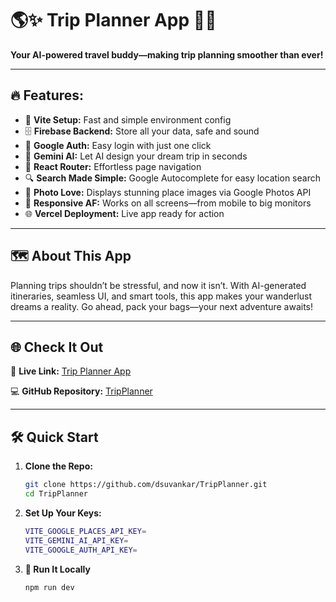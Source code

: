# 🌎✨ Trip Planner App 🚀🎒  

**Your AI-powered travel buddy—making trip planning smoother than ever!**  

---

## 🔥 Features: 

- 🎯 **Vite Setup:** Fast and simple environment config  
- 🗄️ **Firebase Backend:** Store all your data, safe and sound  
- 🔑 **Google Auth:** Easy login with just one click  
- 🤖 **Gemini AI:** Let AI design your dream trip in seconds  
- 🚦 **React Router:** Effortless page navigation  
- 🔍 **Search Made Simple:** Google Autocomplete for easy location search  
- 📸 **Photo Love:** Displays stunning place images via Google Photos API  
- 📱 **Responsive AF:** Works on all screens—from mobile to big monitors  
- 🌐 **Vercel Deployment:** Live app ready for action  

---

## 🗺️ About This App  

Planning trips shouldn’t be stressful, and now it isn’t. With AI-generated itineraries, seamless UI, and smart tools, this app makes your wanderlust dreams a reality. Go ahead, pack your bags—your next adventure awaits!  

---

## 🌐 Check It Out  

🔗 **Live Link:** [Trip Planner App](https://full-stack-ai-trip-planner.vercel.app/)  

💻 **GitHub Repository:** [TripPlanner](https://github.com/dsuvankar/TripPlanner)  

---

## 🛠️ Quick Start  

1. **Clone the Repo:**  
   ```bash  
   git clone https://github.com/dsuvankar/TripPlanner.git  
   cd TripPlanner

2. **Set Up Your Keys:**  
   
   ```bash
   VITE_GOOGLE_PLACES_API_KEY= 
   VITE_GEMINI_AI_API_KEY=
   VITE_GOOGLE_AUTH_API_KEY= 
   
3. **🚀 Run It Locally**  
    
   ```bash  
   npm run dev  
